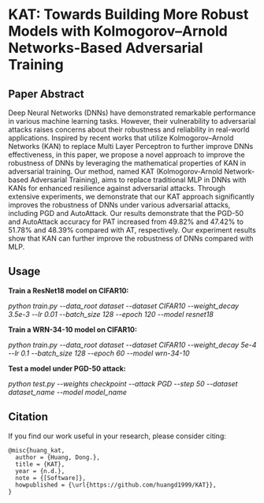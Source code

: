 # KAT: Towards Building More Robust Models with Kolmogorov–Arnold Networks-Based Adversarial Training
  
## Paper Abstract
Deep Neural Networks (DNNs) have demonstrated remarkable performance in various machine learning tasks. However, their vulnerability to adversarial attacks raises concerns about their robustness and reliability in real-world applications. Inspired by recent works that utilize Kolmogorov–Arnold Networks (KAN) to replace Multi Layer Perceptron to further improve DNNs effectiveness, in this paper, we propose a novel approach to improve the robustness of DNNs by leveraging the mathematical properties of KAN in adversarial training. Our method, named KAT (Kolmogorov-Arnold Network-based Adversarial Training), aims to replace traditional MLP in DNNs with KANs for enhanced resilience against adversarial attacks. Through extensive experiments, we demonstrate that our KAT approach significantly improves the robustness of DNNs under various adversarial attacks, including PGD and AutoAttack. Our results demonstrate that the PGD-50 and AutoAttack accuracy for PAT increased from 49.82% and 47.42% to 51.78% and 48.39% compared with AT, respectively. Our experiment results show that KAN can further improve the robustness of DNNs compared with MLP.


## Usage
**Train a ResNet18 model on CIFAR10:**

*python train.py --data_root dataset --dataset CIFAR10 --weight_decay 3.5e-3 --lr 0.01 --batch_size 128 --epoch 120 --model resnet18*

**Train a WRN-34-10 model on CIFAR10:**

*python train.py --data_root dataset --dataset CIFAR10 --weight_decay 5e-4 --lr 0.1 --batch_size 128 --epoch 60 --model wrn-34-10*

**Test a model under PGD-50 attack:**

*python test.py --weights checkpoint --attack PGD --step 50 --dataset dataset_name --model model_name*

## Citation
If you find our work useful in your research, please consider citing:
````
@misc{huang_kat,
  author = {Huang, Dong.},
  title = {KAT},
  year = {n.d.},
  note = {[Software]},
  howpublished = {\url{https://github.com/huangd1999/KAT}},
}
````
